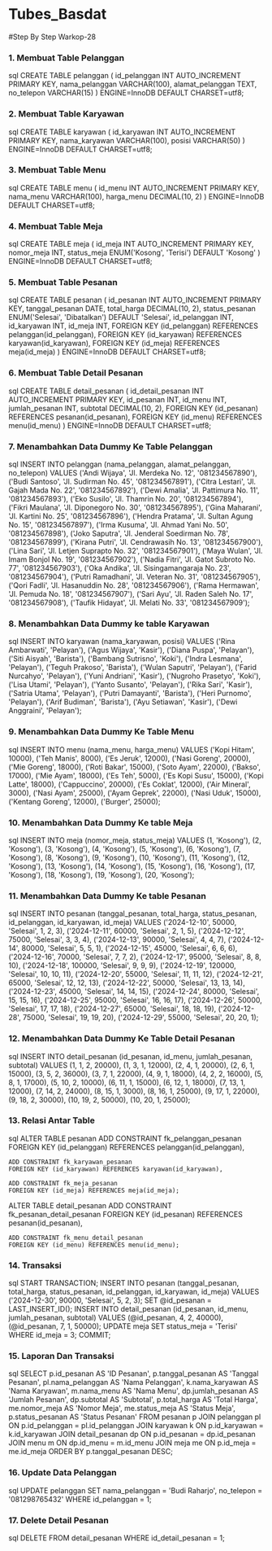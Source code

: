 # Tubes_Basdat
#Step By Step
Warkop-28
### 1. Membuat Table Pelanggan
sql
CREATE TABLE pelanggan (
    id_pelanggan INT AUTO_INCREMENT PRIMARY KEY,
    nama_pelanggan VARCHAR(100),
    alamat_pelanggan TEXT,
    no_telepon VARCHAR(15)
) ENGINE=InnoDB DEFAULT CHARSET=utf8;



### 2. Membuat Table Karyawan
sql
CREATE TABLE karyawan (
    id_karyawan INT AUTO_INCREMENT PRIMARY KEY,
    nama_karyawan VARCHAR(100),
    posisi VARCHAR(50)
) ENGINE=InnoDB DEFAULT CHARSET=utf8;


### 3. Membuat Table Menu
sql
CREATE TABLE menu (
    id_menu INT AUTO_INCREMENT PRIMARY KEY,
    nama_menu VARCHAR(100),
    harga_menu DECIMAL(10, 2)
) ENGINE=InnoDB DEFAULT CHARSET=utf8;


### 4. Membuat Table Meja
sql
CREATE TABLE meja (
    id_meja INT AUTO_INCREMENT PRIMARY KEY,
    nomor_meja INT,
    status_meja ENUM('Kosong', 'Terisi') DEFAULT 'Kosong'
) ENGINE=InnoDB DEFAULT CHARSET=utf8;

### 5. Membuat Table Pesanan
sql
CREATE TABLE pesanan (
    id_pesanan INT AUTO_INCREMENT PRIMARY KEY,
    tanggal_pesanan DATE,
    total_harga DECIMAL(10, 2),
    status_pesanan ENUM('Selesai', 'Dibatalkan') DEFAULT 'Selesai',
    id_pelanggan INT,
    id_karyawan INT,
    id_meja INT,
    FOREIGN KEY (id_pelanggan) REFERENCES pelanggan(id_pelanggan),
    FOREIGN KEY (id_karyawan) REFERENCES karyawan(id_karyawan),
    FOREIGN KEY (id_meja) REFERENCES meja(id_meja)
) ENGINE=InnoDB DEFAULT CHARSET=utf8;


### 6. Membuat Table Detail Pesanan
sql
CREATE TABLE detail_pesanan (
    id_detail_pesanan INT AUTO_INCREMENT PRIMARY KEY,
    id_pesanan INT,
    id_menu INT,
    jumlah_pesanan INT,
    subtotal DECIMAL(10, 2),
    FOREIGN KEY (id_pesanan) REFERENCES pesanan(id_pesanan),
    FOREIGN KEY (id_menu) REFERENCES menu(id_menu)
) ENGINE=InnoDB DEFAULT CHARSET=utf8;


### 7. Menambahkan Data Dummy Ke Table Pelanggan
sql
INSERT INTO pelanggan (nama_pelanggan, alamat_pelanggan, no_telepon) VALUES
('Andi Wijaya', 'Jl. Merdeka No. 12', '081234567890'),
('Budi Santoso', 'Jl. Sudirman No. 45', '081234567891'),
('Citra Lestari', 'Jl. Gajah Mada No. 22', '081234567892'),
('Dewi Amalia', 'Jl. Pattimura No. 11', '081234567893'),
('Eko Susilo', 'Jl. Thamrin No. 20', '081234567894'),
('Fikri Maulana', 'Jl. Diponegoro No. 30', '081234567895'),
('Gina Maharani', 'Jl. Kartini No. 25', '081234567896'),
('Hendra Pratama', 'Jl. Sultan Agung No. 15', '081234567897'),
('Irma Kusuma', 'Jl. Ahmad Yani No. 50', '081234567898'),
('Joko Saputra', 'Jl. Jenderal Soedirman No. 78', '081234567899'),
('Kirana Putri', 'Jl. Cendrawasih No. 13', '081234567900'),
('Lina Sari', 'Jl. Letjen Suprapto No. 32', '081234567901'),
('Maya Wulan', 'Jl. Imam Bonjol No. 19', '081234567902'),
('Nadia Fitri', 'Jl. Gatot Subroto No. 77', '081234567903'),
('Oka Andika', 'Jl. Sisingamangaraja No. 23', '081234567904'),
('Putri Ramadhani', 'Jl. Veteran No. 31', '081234567905'),
('Qori Fadli', 'Jl. Hasanuddin No. 28', '081234567906'),
('Rama Hermawan', 'Jl. Pemuda No. 18', '081234567907'),
('Sari Ayu', 'Jl. Raden Saleh No. 17', '081234567908'),
('Taufik Hidayat', 'Jl. Melati No. 33', '081234567909');


### 8. Menambahkan Data Dummy ke table Karyawan
sql
INSERT INTO karyawan (nama_karyawan, posisi) VALUES
('Rina Ambarwati', 'Pelayan'),
('Agus Wijaya', 'Kasir'),
('Diana Puspa', 'Pelayan'),
('Siti Aisyah', 'Barista'),
('Bambang Sutrisno', 'Koki'),
('Indra Lesmana', 'Pelayan'),
('Teguh Prakoso', 'Barista'),
('Wulan Saputri', 'Pelayan'),
('Farid Nurcahyo', 'Pelayan'),
('Yuni Andriani', 'Kasir'),
('Nugroho Prasetyo', 'Koki'),
('Lisa Utami', 'Pelayan'),
('Yanto Susanto', 'Pelayan'),
('Rika Sari', 'Kasir'),
('Satria Utama', 'Pelayan'),
('Putri Damayanti', 'Barista'),
('Heri Purnomo', 'Pelayan'),
('Arif Budiman', 'Barista'),
('Ayu Setiawan', 'Kasir'),
('Dewi Anggraini', 'Pelayan');


### 9. Menambahkan Data Dummy Ke Table Menu
sql
INSERT INTO menu (nama_menu, harga_menu) VALUES
('Kopi Hitam', 10000),
('Teh Manis', 8000),
('Es Jeruk', 12000),
('Nasi Goreng', 20000),
('Mie Goreng', 18000),
('Roti Bakar', 15000),
('Soto Ayam', 22000),
('Bakso', 17000),
('Mie Ayam', 18000),
('Es Teh', 5000),
('Es Kopi Susu', 15000),
('Kopi Latte', 18000),
('Cappuccino', 20000),
('Es Coklat', 12000),
('Air Mineral', 3000),
('Nasi Ayam', 25000),
('Ayam Geprek', 22000),
('Nasi Uduk', 15000),
('Kentang Goreng', 12000),
('Burger', 25000);


### 10. Menambahkan Data Dummy Ke table Meja
sql
INSERT INTO meja (nomor_meja, status_meja) VALUES
(1, 'Kosong'),
(2, 'Kosong'),
(3, 'Kosong'),
(4, 'Kosong'),
(5, 'Kosong'),
(6, 'Kosong'),
(7, 'Kosong'),
(8, 'Kosong'),
(9, 'Kosong'),
(10, 'Kosong'),
(11, 'Kosong'),
(12, 'Kosong'),
(13, 'Kosong'),
(14, 'Kosong'),
(15, 'Kosong'),
(16, 'Kosong'),
(17, 'Kosong'),
(18, 'Kosong'),
(19, 'Kosong'),
(20, 'Kosong');


### 11. Menambahkan Data Dummy Ke table Pesanan
sql
INSERT INTO pesanan (tanggal_pesanan, total_harga, status_pesanan, id_pelanggan, id_karyawan, id_meja) VALUES
('2024-12-10', 50000, 'Selesai', 1, 2, 3),
('2024-12-11', 60000, 'Selesai', 2, 1, 5),
('2024-12-12', 75000, 'Selesai', 3, 3, 4),
('2024-12-13', 90000, 'Selesai', 4, 4, 7),
('2024-12-14', 80000, 'Selesai', 5, 5, 1),
('2024-12-15', 45000, 'Selesai', 6, 6, 6),
('2024-12-16', 70000, 'Selesai', 7, 7, 2),
('2024-12-17', 95000, 'Selesai', 8, 8, 10),
('2024-12-18', 100000, 'Selesai', 9, 9, 9),
('2024-12-19', 120000, 'Selesai', 10, 10, 11),
('2024-12-20', 55000, 'Selesai', 11, 11, 12),
('2024-12-21', 65000, 'Selesai', 12, 12, 13),
('2024-12-22', 50000, 'Selesai', 13, 13, 14),
('2024-12-23', 45000, 'Selesai', 14, 14, 15),
('2024-12-24', 80000, 'Selesai', 15, 15, 16),
('2024-12-25', 95000, 'Selesai', 16, 16, 17),
('2024-12-26', 50000, 'Selesai', 17, 17, 18),
('2024-12-27', 65000, 'Selesai', 18, 18, 19),
('2024-12-28', 75000, 'Selesai', 19, 19, 20),
('2024-12-29', 55000, 'Selesai', 20, 20, 1);


### 12. Menambahkan Data Dummy Ke Table Detail Pesanan
sql
INSERT INTO detail_pesanan (id_pesanan, id_menu, jumlah_pesanan, subtotal) VALUES
(1, 1, 2, 20000),
(1, 3, 1, 12000),
(2, 4, 1, 20000),
(2, 6, 1, 15000),
(3, 5, 2, 36000),
(3, 7, 1, 22000),
(4, 9, 1, 18000),
(4, 2, 2, 16000),
(5, 8, 1, 17000),
(5, 10, 2, 10000),
(6, 11, 1, 15000),
(6, 12, 1, 18000),
(7, 13, 1, 12000),
(7, 14, 2, 24000),
(8, 15, 1, 3000),
(8, 16, 1, 25000),
(9, 17, 1, 22000),
(9, 18, 2, 30000),
(10, 19, 2, 50000),
(10, 20, 1, 25000);


### 13. Relasi Antar Table 
sql
ALTER TABLE pesanan
    ADD CONSTRAINT fk_pelanggan_pesanan
    FOREIGN KEY (id_pelanggan) REFERENCES pelanggan(id_pelanggan),
    
    ADD CONSTRAINT fk_karyawan_pesanan
    FOREIGN KEY (id_karyawan) REFERENCES karyawan(id_karyawan),
    
    ADD CONSTRAINT fk_meja_pesanan
    FOREIGN KEY (id_meja) REFERENCES meja(id_meja);

ALTER TABLE detail_pesanan
    ADD CONSTRAINT fk_pesanan_detail_pesanan
    FOREIGN KEY (id_pesanan) REFERENCES pesanan(id_pesanan),
    
    ADD CONSTRAINT fk_menu_detail_pesanan
    FOREIGN KEY (id_menu) REFERENCES menu(id_menu);

### 14. Transaksi
sql
START TRANSACTION;
INSERT INTO pesanan (tanggal_pesanan, total_harga, status_pesanan, id_pelanggan, id_karyawan, id_meja) VALUES ('2024-12-30', 90000, 'Selesai', 5, 2, 3);
SET @id_pesanan = LAST_INSERT_ID();
INSERT INTO detail_pesanan (id_pesanan, id_menu, jumlah_pesanan, subtotal) VALUES (@id_pesanan, 4, 2, 40000), (@id_pesanan, 7, 1, 50000);
UPDATE meja SET status_meja = 'Terisi' WHERE id_meja = 3;
COMMIT;


### 15. Laporan Dan Transaksi 
sql
SELECT 
    p.id_pesanan AS 'ID Pesanan',
    p.tanggal_pesanan AS 'Tanggal Pesanan',
    pl.nama_pelanggan AS 'Nama Pelanggan',
    k.nama_karyawan AS 'Nama Karyawan',
    m.nama_menu AS 'Nama Menu',
    dp.jumlah_pesanan AS 'Jumlah Pesanan',
    dp.subtotal AS 'Subtotal',
    p.total_harga AS 'Total Harga',
    me.nomor_meja AS 'Nomor Meja',
    me.status_meja AS 'Status Meja',
    p.status_pesanan AS 'Status Pesanan'
FROM 
    pesanan p
JOIN 
    pelanggan pl ON p.id_pelanggan = pl.id_pelanggan
JOIN 
    karyawan k ON p.id_karyawan = k.id_karyawan
JOIN 
    detail_pesanan dp ON p.id_pesanan = dp.id_pesanan
JOIN 
    menu m ON dp.id_menu = m.id_menu
JOIN 
    meja me ON p.id_meja = me.id_meja
ORDER BY 
    p.tanggal_pesanan DESC;

### 16. Update Data Pelanggan
sql
UPDATE pelanggan
SET nama_pelanggan = 'Budi Raharjo', no_telepon = '081298765432'
WHERE id_pelanggan = 1;

### 17. Delete Detail Pesanan
sql
DELETE FROM detail_pesanan
WHERE id_detail_pesanan = 1;

